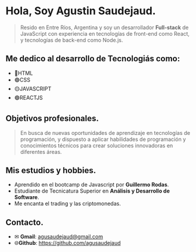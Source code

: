 # Hola, Soy Agustin Saudejaud.

>Resido en Entre Ríos, Argentina y soy un desarrollador **Full-stack** de JavaScript con experiencia en tecnologías de front-end como React, y tecnologías de back-end como Node.js.

## Me dedico al desarrollo de Tecnologiás como:
- 🔵HTML
- 🟣CSS
- 🟡JAVASCRIPT 
- 🟢REACTJS

## Objetivos profesionales.
 > En busca de nuevas oportunidades de aprendizaje en tecnologías de programación, y dispuesto a aplicar habilidades de programación y conocimientos técnicos para crear soluciones innovadoras en diferentes áreas.

## Mis estudios y hobbies.

-   Aprendido en el bootcamp de Javascript por **Guillermo Rodas**.
-   Estudiante de Tecnicatura Superior en **Análisis y Desarrollo de Software**.
-   Me encanta el trading y las criptomonedas.
  
## Contacto.
 - ✉ **Gmail**: agusaudejaud@gmail.com
 - 🌐**Github**: https://github.com/agusaudejaud

